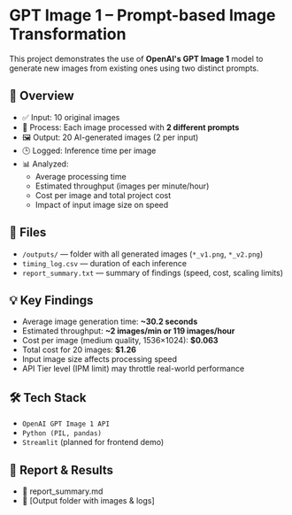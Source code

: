 # GPT Image 1 – Prompt-based Image Transformation

This project demonstrates the use of **OpenAI's GPT Image 1** model to generate new images from existing ones using two distinct prompts.

## 📌 Overview

- ✅ Input: 10 original images
- 🔁 Process: Each image processed with **2 different prompts**
- 🖼️ Output: 20 AI-generated images (2 per input)
- 🕒 Logged: Inference time per image
- 📊 Analyzed: 
  - Average processing time
  - Estimated throughput (images per minute/hour)
  - Cost per image and total project cost
  - Impact of input image size on speed

## 📂 Files

- `/outputs/` — folder with all generated images (`*_v1.png`, `*_v2.png`)
- `timing_log.csv` — duration of each inference
- `report_summary.txt` — summary of findings (speed, cost, scaling limits)

## 💡 Key Findings

- Average image generation time: **~30.2 seconds**
- Estimated throughput: **~2 images/min or 119 images/hour**
- Cost per image (medium quality, 1536×1024): **$0.063**
- Total cost for 20 images: **$1.26**
- Input image size affects processing speed
- API Tier level (IPM limit) may throttle real-world performance

## 🛠️ Tech Stack

- `OpenAI GPT Image 1 API`
- `Python (PIL, pandas)`
- `Streamlit` (planned for frontend demo)

## 📎 Report & Results

- 📄 report_summary.md
- 📁 [Output folder with images & logs]
